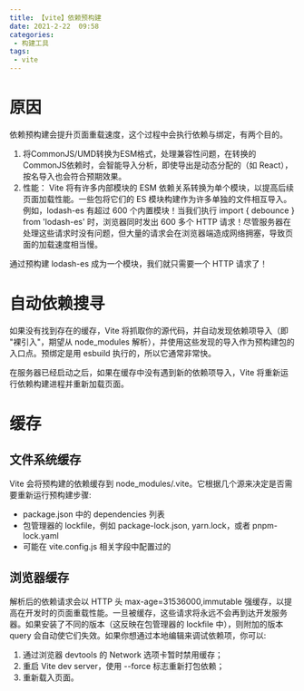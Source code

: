 ```yaml
---
title: 【vite】依赖预构建
date: 2021-2-22  09:58
categories:
 - 构建工具
tags:
 - vite 
---
```

# 原因
依赖预构建会提升页面重载速度，这个过程中会执行依赖与绑定，有两个目的。
1. 将CommonJS/UMD转换为ESM格式，处理兼容性问题，在转换的CommonJS依赖时，会智能导入分析，即使导出是动态分配的（如 React），按名导入也会符合预期效果。
2. 性能： Vite 将有许多内部模块的 ESM 依赖关系转换为单个模块，以提高后续页面加载性能。一些包将它们的 ES 模块构建作为许多单独的文件相互导入。例如，lodash-es 有超过 600 个内置模块！当我们执行 import { debounce } from 'lodash-es' 时，浏览器同时发出 600 多个 HTTP 请求！尽管服务器在处理这些请求时没有问题，但大量的请求会在浏览器端造成网络拥塞，导致页面的加载速度相当慢。

通过预构建 lodash-es 成为一个模块，我们就只需要一个 HTTP 请求了！
# 自动依赖搜寻
如果没有找到存在的缓存，Vite 将抓取你的源代码，并自动发现依赖项导入（即 "裸引入"，期望从 node_modules 解析），并使用这些发现的导入作为预构建包的入口点。预绑定是用 esbuild 执行的，所以它通常非常快。

在服务器已经启动之后，如果在缓存中没有遇到新的依赖项导入，Vite 将重新运行依赖构建进程并重新加载页面。

# 缓存

## 文件系统缓存
Vite 会将预构建的依赖缓存到 node_modules/.vite。它根据几个源来决定是否需要重新运行预构建步骤:

* package.json 中的 dependencies 列表
* 包管理器的 lockfile，例如 package-lock.json, yarn.lock，或者 pnpm-lock.yaml
* 可能在 vite.config.js 相关字段中配置过的

## 浏览器缓存
解析后的依赖请求会以 HTTP 头 max-age=31536000,immutable 强缓存，以提高在开发时的页面重载性能。一旦被缓存，这些请求将永远不会再到达开发服务器。如果安装了不同的版本（这反映在包管理器的 lockfile 中），则附加的版本 query 会自动使它们失效。如果你想通过本地编辑来调试依赖项，你可以:

1. 通过浏览器 devtools 的 Network 选项卡暂时禁用缓存；
2. 重启 Vite dev server，使用 --force 标志重新打包依赖；
3. 重新载入页面。